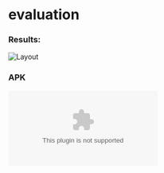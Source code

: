 # evaluation

### Results:


![Layout](https://github.com/arjdev69/evaluation/blob/master/src/assets/layout/evaluation.gif)


### APK

![APK](https://github.com/arjdev69/evaluation/blob/master/android/app/release/app-release.apk)
